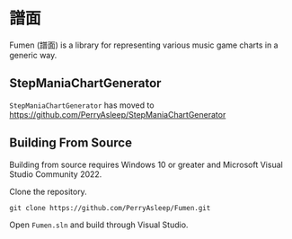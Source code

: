 # 譜面
Fumen (譜面) is a library for representing various music game charts in a generic way.

## StepManiaChartGenerator
`StepManiaChartGenerator` has moved to https://github.com/PerryAsleep/StepManiaChartGenerator

## Building From Source
Building from source requires Windows 10 or greater and Microsoft Visual Studio Community 2022.

Clone the repository.
```
git clone https://github.com/PerryAsleep/Fumen.git
```

Open `Fumen.sln` and build through Visual Studio.
